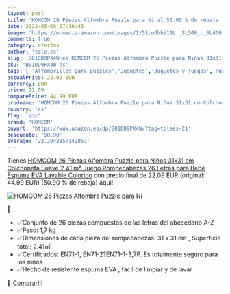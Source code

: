 ```yaml
---
layout: post
title: 'HOMCOM 26 Piezas Alfombra Puzzle para Ni al 50.90 % de rebaja'
date: 2021-05-08 07:16:45
image: 'https://m.media-amazon.com/images/I/51LoGhbi11L._SL500_._SL400_.jpg'
comments: true
category: ofertas
author: 'tole.es'
slug: 'B01DD9PX4W-es HOMCOM 26 Piezas Alfombra Puzzle para Niños 31x31 cm...'
sku: 'B01DD9PX4W-es'
tags: [ 'Alfombrillas para puzzles','Juguetes','Juguetes y juegos','Puzzles y rompecabezas','homcom','puzzle','rompecabezas', ]
actualPrice: 22.09 EUR
currency: EUR
price: 22.09
comparePrice: 44.99 EUR
prodname: 'HOMCOM 26 Piezas Alfombra Puzzle para Niños 31x31 cm Colchoneta Suave 2 41 m² Juego Rompecabezas 26 Letras para Bebé Espuma EVA Lavable Colorido'
country: 'es'
flag: '🇪🇸'
brand: 'HOMCOM'
buyurl: 'https://www.amazon.es/dp/B01DD9PX4W/?tag=tolees-21'
descuento: '50.90'
average: '22.2042857142857'
---
```


Tienes [HOMCOM 26 Piezas Alfombra Puzzle para Niños 31x31 cm Colchoneta Suave 2 41 m² Juego Rompecabezas 26 Letras para Bebé Espuma EVA Lavable Colorido](https://www.amazon.es/dp/B01DD9PX4W/?tag=tolees-21) con precio final de  22.09 EUR (original: 44.99 EUR) (50.90 %  de rebaja) aqui!

[![HOMCOM 26 Piezas Alfombra Puzzle para Ni](https://m.media-amazon.com/images/I/51LoGhbi11L._SL500_._SL400_.jpg)](https://www.amazon.es/dp/B01DD9PX4W/?tag=tolees-21)

🔎:

- ✅Conjunto de 26 piezas compuestas de las letras del abecedario A-Z
- ✅Peso: 1,7 kg
- ✅Dimensiones de cada pieza del rompecabezas: 31 x 31 cm , Superficie total: 2.41㎡
- ✅Certificados: EN71-1, EN71-2?EN71-1-3,7P. Es totalmente seguro para los niños
- ✅Hecho de resistente espuma EVA , facil de limpiar y de lavar

[🛒 Comprar!!!](https://www.amazon.es/dp/B01DD9PX4W/?tag=tolees-21)
